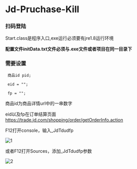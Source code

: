 # Jd-Pruchase-Kill

### 扫码登陆
 
 Start.class是程序入口,exe运行必须要有jre1.8运行环境
 
 **配置文件initData.txt文件必须与.exe文件或者项目在同一目录下**
 
### 需要设置
 
     商品id pid;
     
     eid = "";
     
     fp = "";

商品id为商品详情url中的一串数字

eid以及fp在订单结算页面 https://trade.jd.com/shopping/order/getOrderInfo.action

F12打开console，输入_JdTdudfp

![1](https://github.com/zhao458114067/Jd-Pruchase-Kill/blob/dev_zx/1.png?raw=true)

或者F12打开Sources，添加_JdTdudfp参数

![2](https://github.com/zhao458114067/Jd-Pruchase-Kill/blob/dev_zx/2.png?raw=true)

